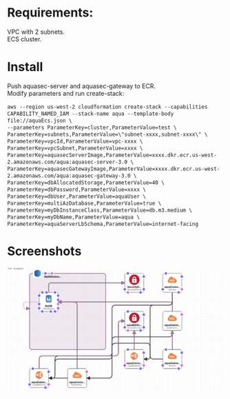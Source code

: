 # Requirements:  

VPC with 2 subnets.  
ECS cluster.

# Install
Push aquasec-server and aquasec-gateway to ECR.  
Modify parameters and run create-stack:
```
aws --region us-west-2 cloudformation create-stack --capabilities CAPABILITY_NAMED_IAM --stack-name aqua --template-body file://aquaEcs.json \
--parameters ParameterKey=cluster,ParameterValue=test \
ParameterKey=subnets,ParameterValue=\"subnet-xxxx,subnet-xxxx\" \
ParameterKey=vpcId,ParameterValue=vpc-xxxx \
ParameterKey=vpcSubnet,ParameterValue=xxxx \
ParameterKey=aquasecServerImage,ParameterValue=xxxx.dkr.ecr.us-west-2.amazonaws.com/aqua:aquasec-server-3.0 \
ParameterKey=aquasecGatewayImage,ParameterValue=xxxx.dkr.ecr.us-west-2.amazonaws.com/aqua:aquasec-gateway-3.0 \
ParameterKey=dbAllocatedStorage,ParameterValue=40 \
ParameterKey=dbPassword,ParameterValue=xxxx \
ParameterKey=dbUser,ParameterValue=aquaUser \
ParameterKey=multiAzDatabase,ParameterValue=true \
ParameterKey=myDbInstanceClass,ParameterValue=db.m3.medium \
ParameterKey=myDbName,ParameterValue=aqua \
ParameterKey=aquaServerLbSchema,ParameterValue=internet-facing
```


# Screenshots
![Screenshot](cloudformation.png)
